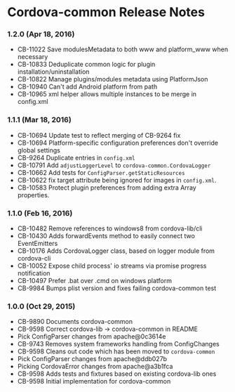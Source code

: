 <!--
#
# Licensed to the Apache Software Foundation (ASF) under one
# or more contributor license agreements.  See the NOTICE file
# distributed with this work for additional information
# regarding copyright ownership.  The ASF licenses this file
# to you under the Apache License, Version 2.0 (the
# "License"); you may not use this file except in compliance
# with the License.  You may obtain a copy of the License at
#
# http://www.apache.org/licenses/LICENSE-2.0
#
# Unless required by applicable law or agreed to in writing,
# software distributed under the License is distributed on an
# "AS IS" BASIS, WITHOUT WARRANTIES OR CONDITIONS OF ANY
#  KIND, either express or implied.  See the License for the
# specific language governing permissions and limitations
# under the License.
#
-->
# Cordova-common Release Notes

### 1.2.0 (Apr 18, 2016)
* CB-11022 Save modulesMetadata to both www and platform_www when necessary
* CB-10833 Deduplicate common logic for plugin installation/uninstallation
* CB-10822 Manage plugins/modules metadata using PlatformJson
* CB-10940 Can't add Android platform from path
* CB-10965 xml helper allows multiple instances to be merge in config.xml

### 1.1.1 (Mar 18, 2016)
* CB-10694 Update test to reflect merging of CB-9264 fix
* CB-10694 Platform-specific configuration preferences don't override global settings
* CB-9264 Duplicate entries in `config.xml`
* CB-10791 Add `adjustLoggerLevel` to `cordova-common.CordovaLogger`
* CB-10662 Add tests for `ConfigParser.getStaticResources`
* CB-10622 fix target attribute being ignored for images in `config.xml`.
* CB-10583 Protect plugin preferences from adding extra Array properties.

### 1.1.0 (Feb 16, 2016)
* CB-10482 Remove references to windows8 from cordova-lib/cli
* CB-10430 Adds forwardEvents method to easily connect two EventEmitters
* CB-10176 Adds CordovaLogger class, based on logger module from cordova-cli
* CB-10052 Expose child process' io streams via promise progress notification
* CB-10497 Prefer .bat over .cmd on windows platform
* CB-9984 Bumps plist version and fixes failing cordova-common test

### 1.0.0 (Oct 29, 2015)

* CB-9890 Documents cordova-common
* CB-9598 Correct cordova-lib -> cordova-common in README
* Pick ConfigParser changes from apache@0c3614e
* CB-9743 Removes system frameworks handling from ConfigChanges
* CB-9598 Cleans out code which has been moved to `cordova-common`
* Pick ConfigParser changes from apache@ddb027b
* Picking CordovaError changes from apache@a3b1fca
* CB-9598 Adds tests and fixtures based on existing cordova-lib ones
* CB-9598 Initial implementation for cordova-common

